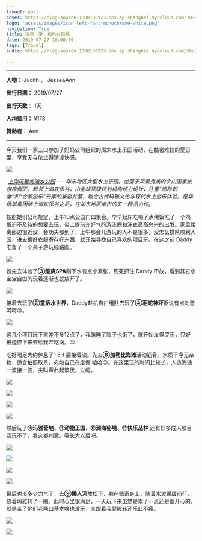 ```yaml
---
layout: post
cover: https://blog-source-1300136923.cos.ap-shanghai.myqcloud.com/18-maya/cover-playmaya.jpg
logo: 'assets/images/icon-left-font-monochrome-white.png'
navigation: True
title: 清凉一夏，相约在玛雅
date: 2019-07-27 10:00:00
tags: [Travel]
audio: https://blog-source-1300136923.cos.ap-shanghai.myqcloud.com/zhui-guang-zhe-cut.mp3

---
```


------

**人物：** Judith 、 Jesse&Ann

**出行日期：** 2019/07/27

**出行天数：** 1天

**人均费用：** ¥178

**赞助者：** Ann

------

​		今天我们一家三口参加了妈妈公司组织的周末水上乐园活动，在酷暑难挡的夏日里，享受无与伦比得清凉快感。

![](https://blog-source-1300136923.cos.ap-shanghai.myqcloud.com/18-maya/IMG_9797.jpg)

​	*[上海玛雅海滩水公园](http://sh.playamaya.cn/)——华东地区大型水上乐园。坐落于风景秀美的佘山国家旅游度假区，毗邻上海欢乐谷，由全球顶级规划机构倾力设计，注重“惊险刺激”和“合家游乐”元素的兼容并蓄，融合古代玛雅文化与现代水上游乐体验，是华侨城集团继上海欢乐谷之后，在华东地区推出的又一精品力作*。

​	按照她们公司规定，上午10点公园门口集合。早早起床吃喝了点稀饭吃了一个鸡蛋迫不及待的想要去玩，带上提前充好气的游泳圈和泳衣高高兴兴的出发。家里距离那边很近没一会功夫都到了，上午那会儿游玩的人不是很多，没怎么排队顺利入园，进去换好衣服寄存好东西，就开始寻找自己喜欢的项目玩。在这之前 Daddy 准备了一个亲子游玩线路图。

![](https://blog-source-1300136923.cos.ap-shanghai.myqcloud.com/18-maya/179781564021866_.pic_hd.jpg)

首先去体验了**③酷爽SPA**刚下水有点小紧张，死死抓住 Daddy 不放，看到其它小宝宝自由的玩着逐渐也就放开了。

![](https://blog-source-1300136923.cos.ap-shanghai.myqcloud.com/18-maya/IMG_9788.jpg)

接着去玩了**②童话水世界**，Daddy趁机自由组队去玩了**④羽蛇神环**据说有点刺激呵呵😒。

![](https://blog-source-1300136923.cos.ap-shanghai.myqcloud.com/18-maya/IMG_9670.JPG)

这几个项目玩下来差不多12点了，我瞌睡了肚子也饿了，就开始发怪哭闹，只好被迫停下来去给我弄吃滴。😍

吃好喝足大约休息了1.5H 后接着浪。先去**⑧加勒比海滩**活动筋骨。水质干净无杂物，适合拍照取景，宛如自己在度假 哈哈😒。在这里玩的时间比较长，人造海浪一波接一波，尖叫声此起彼伏，过瘾。

![](https://blog-source-1300136923.cos.ap-shanghai.myqcloud.com/18-maya/pic13_01.jpg)

![](https://blog-source-1300136923.cos.ap-shanghai.myqcloud.com/18-maya/IMG_9771.JPG)

![](https://blog-source-1300136923.cos.ap-shanghai.myqcloud.com/18-maya/IMG_9811.jpg)

![](https://blog-source-1300136923.cos.ap-shanghai.myqcloud.com/18-maya/pic01_01.jpg)

然后玩了**⑩玛雅营地、⑪动物王国、⑫深海秘境、⑬快乐丛林** 还有好多成人项目我玩不了，看这都刺激。等长大以后吧。

![](https://blog-source-1300136923.cos.ap-shanghai.myqcloud.com/18-maya/pic22_01.jpg)

![](https://blog-source-1300136923.cos.ap-shanghai.myqcloud.com/18-maya/IMG_9823.jpg)

![](https://blog-source-1300136923.cos.ap-shanghai.myqcloud.com/18-maya/pic24_01.jpg)

![](https://blog-source-1300136923.cos.ap-shanghai.myqcloud.com/18-maya/IMG_9824.jpg)

最后也没多少力气了，去**⑨懒人河**放松下，躺在佩奇身上，随着水波缓缓前行，绕着玛雅转了一圈。此时心里很满足，一天玩下来虽然是累了一点还是很开心的，就是苦了他们老两口基本啥也没玩，全跟着我屁股转还乐此不疲。

![](https://blog-source-1300136923.cos.ap-shanghai.myqcloud.com/18-maya/pic03_01.jpg)

![](https://blog-source-1300136923.cos.ap-shanghai.myqcloud.com/18-maya/IMG_9819.jpg) 